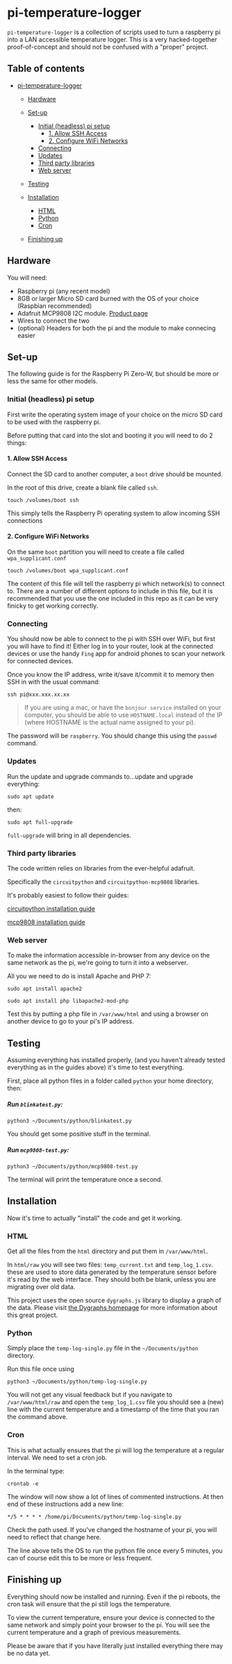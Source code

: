 # pi-temperature-logger

`pi-temperature-logger` is a collection of scripts used to turn a raspberry pi into a LAN accessible temperature logger. This is a very hacked-together proof-of-concept and should not be confused with a "proper" project.

## Table of contents

- [pi-temperature-logger](#pi-temperature-logger)
  * [Hardware](#hardware)
  * [Set-up](#set-up)
    + [Initial (headless) pi setup](#initial--headless--pi-setup)
      - [1. Allow SSH Access](#1-allow-ssh-access)
      - [2. Configure WiFi Networks](#2-configure-wifi-networks)
    + [Connecting](#connecting)
    + [Updates](#updates)
    + [Third party libraries](#third-party-libraries)
    + [Web server](#web-server)
  * [Testing](#testing)
        
  * [Installation](#installation)
    + [HTML](#html)
    + [Python](#python)
    + [Cron](#cron)
  * [Finishing up](#finishing-up)

## Hardware

You will need:

- Raspberry pi (any recent model)
- 8GB or larger Micro SD card burned with the OS of your choice (Raspbian recommended)
- Adafruit MCP9808 I2C module. [Product page](https://www.adafruit.com/product/1782)
- Wires to connect the two
- (optional) Headers for both the pi and the module to make connecing easier

## Set-up

The following guide is for the Raspberry Pi Zero-W, but should be more or less the same for other models.

### Initial (headless) pi setup

First write the operating system image of your choice on the micro SD card to be used with the raspberry pi.

Before putting that card into the slot and booting it you will need to do 2 things:

#### 1. Allow SSH Access

Connect the SD card to another computer, a `boot` drive should be mounted.

In the root of this drive, create a blank file called `ssh`.

```
touch /volumes/boot ssh
```
This simply tells the Raspberry Pi operating system to allow incoming SSH connections

#### 2. Configure WiFi Networks

On the same `boot` partition you will need to create a file called `wpa_supplicant.conf`

```
touch /volumes/boot wpa_supplicant.conf
```

The content of this file will tell the raspberry pi which network(s) to connect to. There are a number of different options to include in this file, but it is recommended that you use the one included in this repo as it can be very finicky to get working correctly.

### Connecting

You should now be able to connect to the pi with SSH over WiFi, but first you will have to find it! Either log in to your router, look at the connected devices or use the handy `Fing` app for android phones to scan your network for connected devices.

Once you know the IP address, write it/save it/commit it to memory then SSH in with the usual command:

```
ssh pi@xxx.xxx.xx.xx
```

>If you are using a mac, or have the `bonjour service` installed on your computer, you should be able to use `HOSTNAME.local` instead of the IP (where HOSTNAME is the actual name assigned to your pi).

The password will be `raspberry`. You should change this using the `passwd` command.

### Updates

Run the update and upgrade commands to...update and upgrade everything:

```
sudo apt update
```
then:
```
sudo apt full-upgrade
```
`full-upgrade` will bring in all dependencies.

### Third party libraries

The code written relies on libraries from the ever-helpful adafruit.

Specifically the `circuitpython` and `circuitpython-mcp9808` libraries.

It's probably easiest to follow their guides:

[circuitpython installation guide](https://learn.adafruit.com/circuitpython-on-raspberrypi-linux/installing-circuitpython-on-raspberry-pi)

[mcp9808 installation guide](https://learn.adafruit.com/adafruit-mcp9808-precision-i2c-temperature-sensor-guide/python-circuitpython)

### Web server

To make the information accessible in-browser from any device on the same network as the pi, we're going to turn it into a webserver.

All you we need to do is install Apache and PHP 7:

```
sudo apt install apache2
```
```
sudo apt install php libapache2-mod-php
```

Test this by putting a php file in `/var/www/html` and using a browser on another device to go to your pi's IP address.

## Testing

Assuming everything has installed properly, (and you haven't already tested everything as in the guides above) it's time to test everything.

First, place all python files in a folder called `python` your home directory, then:

##### Run `blinkatest.py`:

```
python3 ~/Documents/python/blinkatest.py
```

You should get some positive stuff in the terminal.

##### Run `mcp9808-test.py`:

```
python3 ~/Documents/python/mcp9808-test.py 
```

The terminal will print the temperature once a second.

## Installation

Now it's time to actually "install" the code and get it working.

### HTML

Get all the files from the `html` directory and put them in `/var/www/html`.

In `html/raw` you will see two files: `temp_current.txt` and `temp_log_1.csv`. these are used to store data generated by the temperature sensor before it's read by the web interface. They should both be blank, unless you are migrating over old data.

This project uses the open source `dygraphs.js` library to display a graph of the data. Please visit [the Dygraphs homepage](http://dygraphs.com/download.html) for more information about this great project.

### Python

Simply place the `temp-log-single.py` file in the `~/Documents/python` directory.

Run this file once using

```
python3 ~/Documents/python/temp-log-single.py 
```

You will not get any visual feedback but if you navigate to `/var/www/html/raw` and open the `temp_log_1.csv` file you should see a (new) line with the current temperature and a timestamp of the time that you ran the command above.


### Cron

This is what actually ensures that the pi will log the temperature at a regular interval. We need to set a cron job.

In the terminal type:

```
crontab -e
```

The window will now show a lot of lines of commented instructions. At then end of these instructions add a new line:

```
*/5 * * * * /home/pi/Documents/python/temp-log-single.py
```

Check the path used. If you've changed the hostname of your pi, you will need to reflect that change here.

The line above tells the OS to run the python file once every 5 minutes, you can of course edit this to be more or less frequent.

## Finishing up

Everything should now be installed and running. Even if the pi reboots, the cron task will ensure that the pi still logs the temperature.

To view the current temperature, ensure your device is connected to the same network and simply point your browser to the pi. You will see the current temperature and a graph of previous measurements.

Please be aware that if you have literally just installed everything there may be no data yet.